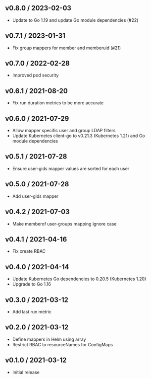 ## v0.8.0 / 2023-02-03

* Update to Go 1.19 and update Go module dependencies (#22)

## v0.7.1 / 2023-01-31

* Fix group mappers for member and memberuid (#21)

## v0.7.0 / 2022-02-28

* Improved pod security

## v0.6.1 / 2021-08-20

* Fix run duration metrics to be more accurate

## v0.6.0 / 2021-07-29

* Allow mapper specific user and group LDAP filters
* Update Kubernetes client-go to v0.21.3 (Kubernetes 1.21) and Go module dependencies

## v0.5.1 / 2021-07-28

* Ensure user-gids mapper values are sorted for each user

## v0.5.0 / 2021-07-28

* Add user-gids mapper

## v0.4.2 / 2021-07-03

* Make memberof user-groups mapping ignore case

## v0.4.1 / 2021-04-16

* Fix create RBAC

## v0.4.0 / 2021-04-14

* Update Kubernetes Go dependencies to 0.20.5 (Kubernetes 1.20)
* Upgrade to Go 1.16

## v0.3.0 / 2021-03-12

* Add last run metric

## v0.2.0 / 2021-03-12

* Define mappers in Helm using array
* Restrict RBAC to resourceNames for ConfigMaps

## v0.1.0 / 2021-03-12

* Initial release
